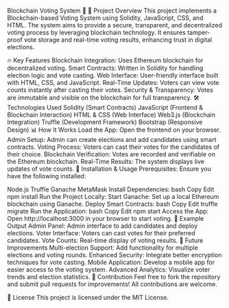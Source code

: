 Blockchain Voting System 🚀
📌 Project Overview
This project implements a Blockchain-based Voting System using Solidity, JavaScript, CSS, and HTML. The system aims to provide a secure, transparent, and decentralized voting process by leveraging blockchain technology. It ensures tamper-proof vote storage and real-time voting results, enhancing trust in digital elections.

🔥 Key Features
Blockchain Integration: Uses Ethereum blockchain for decentralized voting.
Smart Contracts: Written in Solidity for handling election logic and vote casting.
Web Interface: User-friendly interface built with HTML, CSS, and JavaScript.
Real-Time Updates: Voters can view vote counts instantly after casting their votes.
Security & Transparency: Votes are immutable and visible on the blockchain for full transparency.
🛠 Technologies Used
Solidity (Smart Contracts)
JavaScript (Frontend & Blockchain Interaction)
HTML & CSS (Web Interface)
Web3.js (Blockchain Integration)
Truffle (Development Framework)
Bootstrap (Responsive Design)
📊 How It Works
Load the App: Open the frontend on your browser.
Admin Setup: Admin can create elections and add candidates using smart contracts.
Voting Process: Voters can cast their votes for the candidates of their choice.
Blockchain Verification: Votes are recorded and verifiable on the Ethereum blockchain.
Real-Time Results: The system displays live updates of vote counts.
🚀 Installation & Usage
Prerequisites:
Ensure you have the following installed:

Node.js
Truffle
Ganache
MetaMask
Install Dependencies:
bash
Copy
Edit
npm install
Run the Project Locally:
Start Ganache: Set up a local Ethereum blockchain using Ganache.
Deploy Smart Contracts:
bash
Copy
Edit
truffle migrate
Run the Application:
bash
Copy
Edit
npm start
Access the App: Open http://localhost:3000 in your browser to start voting.
📌 Example Output
Admin Panel: Admin interface to add candidates and deploy elections.
Voter Interface: Voters can cast votes for their preferred candidates.
Vote Counts: Real-time display of voting results.
🎯 Future Improvements
Multi-election Support: Add functionality for multiple elections and voting rounds.
Enhanced Security: Integrate better encryption techniques for vote casting.
Mobile Application: Develop a mobile app for easier access to the voting system.
Advanced Analytics: Visualize voter trends and election statistics.
🤝 Contribution
Feel free to fork the repository and submit pull requests for improvements! All contributions are welcome.

📄 License
This project is licensed under the MIT License.
